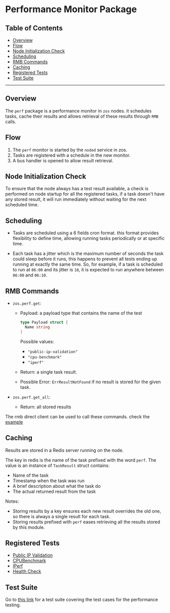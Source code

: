 <h1> Performance Monitor Package </h1>

<h2>Table of Contents</h2>

- [Overview](#overview)
- [Flow](#flow)
- [Node Initialization Check](#node-initialization-check)
- [Scheduling](#scheduling)
- [RMB Commands](#rmb-commands)
- [Caching](#caching)
- [Registered Tests](#registered-tests)
- [Test Suite](#test-suite)

***

## Overview

The `perf` package is a performance monitor in `zos` nodes. it schedules tasks, cache their results and allows retrieval of these results through `RMB` calls.

## Flow

1. The `perf` monitor is started by the `noded` service in zos.
2. Tasks are registered with a schedule in the new monitor.
3. A bus handler is opened to allow result retrieval.

## Node Initialization Check

To ensure that the node always has a test result available, a check is performed on node startup for all the registered tasks, if a task doesn't have any stored result, it will run immediately without waiting for the next scheduled time.

## Scheduling

- Tasks are scheduled using a 6 fields cron format. this format provides flexibility to define time, allowing running tasks periodically or at specific time.

- Each task has a jitter which is the maximum number of seconds the task could sleep before it runs, this happens to prevent all tests ending up running at exactly the same time. So, for example, if a task is scheduled to run at `06:00` and its jitter is `10`, it is expected to run anywhere between `06:00` and `06:10`.

## RMB Commands

- `zos.perf.get`:

  - Payload: a payload type that contains the name of the test

    ```go
    type Payload struct {
      Name string
    }
    ```

    Possible values:

    - `"public-ip-validation"`
    - `"cpu-benchmark"`
    - `"iperf"`

  - Return: a single task result.

  - Possible Error: `ErrResultNotFound` if no result is stored for the given task.

- `zos.perf.get_all`:

  - Return: all stored results

The rmb direct client can be used to call these commands. check the [example](https://github.com/threefoldtech/tfgrid-sdk-go/blob/development/rmb-sdk-go/examples/rpc_client/main.go)

## Caching

Results are stored in a Redis server running on the node.

The key in redis is the name of the task prefixed with the word `perf`.
The value is an instance of `TaskResult` struct contains:

- Name of the task
- Timestamp when the task was run
- A brief description about what the task do
- The actual returned result from the task

Notes:

- Storing results by a key ensures each new result overrides the old one, so there is always a single result for each task.
- Storing results prefixed with `perf` eases retrieving all the results stored by this module.

## Registered Tests

- [Public IP Validation](./publicips.md)
- [CPUBenchmark](./cpubench.md)
- [IPerf](./iperf.md)
- [Health Check](./healthcheck.md)

## Test Suite

Go to [this link](https://app.testlodge.com/a/26076/projects/40893/suites/234919) for a test suite covering the test cases for the performance testing.